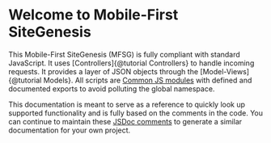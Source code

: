 # Welcome to Mobile-First SiteGenesis

This Mobile-First SiteGenesis (MFSG) is fully compliant with standard JavaScript. It uses [Controllers]{@tutorial Controllers} to handle incoming requests. It provides a layer of JSON objects through the [Model-Views]{@tutorial Models}. All scripts are [Common JS modules](http://www.commonjs.org) with defined and documented exports to avoid polluting the global namespace.

This documentation is meant to serve as a reference to quickly look up supported functionality and is fully based on the comments in the code. You can continue to maintain these [JSDoc comments](http://usejsdoc.org/) to generate a similar documentation for your own project.
